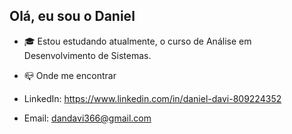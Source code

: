 ## Olá, eu sou o Daniel 

- 🎓 Estou estudando atualmente, o curso de Análise em Desenvolvimento de Sistemas.

- 📪 Onde me encontrar
- LinkedIn: https://www.linkedin.com/in/daniel-davi-809224352
- Email: dandavi366@gmail.com
